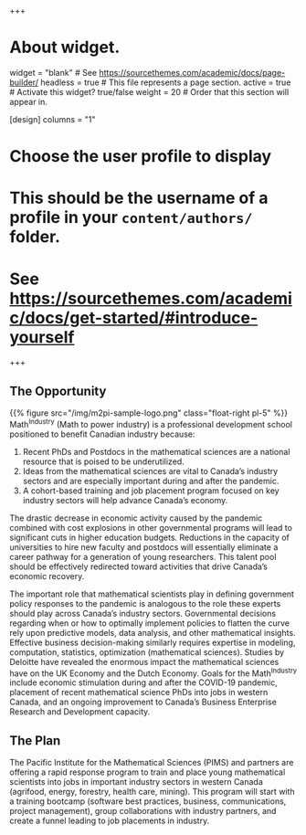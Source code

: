 +++
# About widget.
widget = "blank"  # See https://sourcethemes.com/academic/docs/page-builder/
headless = true  # This file represents a page section.
active = true  # Activate this widget? true/false
weight = 20  # Order that this section will appear in.

[design]
  columns = "1"

# Choose the user profile to display
# This should be the username of a profile in your `content/authors/` folder.
# See https://sourcethemes.com/academic/docs/get-started/#introduce-yourself
+++
## The Opportunity

{{% figure src="/img/m2pi-sample-logo.png" class="float-right pl-5" %}}
Math<sup>Industry</sup> (Math to power industry) is a professional development
school positioned to benefit Canadian industry because:

1. Recent PhDs and Postdocs in the mathematical sciences are a national resource
   that is poised to be underutilized.
2. Ideas from the mathematical sciences are vital to Canada’s industry sectors
   and are especially important during and after the pandemic.
3. A cohort-based training and job placement program focused on key industry
   sectors will help advance Canada’s economy.

The drastic decrease in economic activity caused by the pandemic combined with
cost explosions in other governmental programs will lead to significant cuts in
higher education budgets. Reductions in the capacity of universities to hire new
faculty and postdocs will essentially eliminate a career pathway for a
generation of young researchers. This talent pool should be effectively
redirected toward activities that drive Canada’s economic recovery.

The important role that mathematical scientists play in defining government
policy responses to the pandemic is analogous to the role these experts should
play across Canada’s industry sectors. Governmental decisions regarding when or
how to optimally implement policies to flatten the curve rely upon predictive
models, data analysis, and other mathematical insights. Effective business
decision-making similarly requires expertise in modeling, computation,
statistics, optimization (mathematical sciences). Studies by Deloitte have
revealed the enormous impact the mathematical sciences have on the UK Economy
and the Dutch Economy. Goals for the Math<sup>Industry</sup> include economic
stimulation during and after the COVID-19 pandemic, placement of recent
mathematical science PhDs into jobs in western Canada, and an ongoing
improvement to Canada’s Business Enterprise Research and Development capacity.

## The Plan
The Pacific Institute for the Mathematical Sciences (PIMS) and partners are
offering a rapid response program to train and place young mathematical
scientists into jobs in important industry sectors in western Canada (agrifood,
energy, forestry, health care, mining). This program will start with a training
bootcamp (software best practices, business, communications, project
management), group collaborations with industry partners, and create a funnel
leading to job placements in industry.
